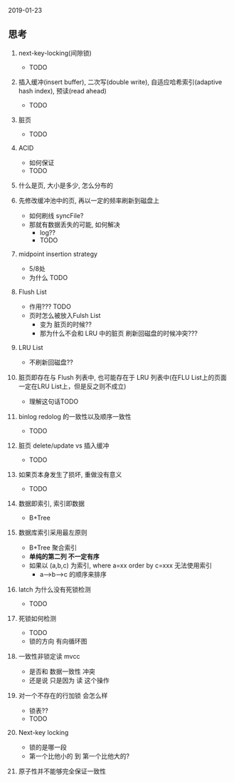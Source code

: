 2019-01-23

## 思考
1. next-key-locking(间隙锁)
    - TODO
2. 插入缓冲(insert buffer), 二次写(double write), 自适应哈希索引(adaptive hash index), 预读(read ahead)
    - TODO
2. 脏页
    - TODO
1. ACID
    - 如何保证
    - TODO
2. 什么是页, 大小是多少, 怎么分布的
2. 先修改缓冲池中的页, 再以一定的频率刷新到磁盘上
    - 如何刷线 syncFile?
    - 那就有数据丢失的可能, 如何解决
        - log??
        - TODO
2. midpoint insertion strategy
    - 5/8处
    - 为什么 TODO
    
3. Flush List
    - 作用??? TODO
    - 页时怎么被放入Fulsh List
        - 变为 脏页的时候??
        - 那为什么不会和 LRU 中的脏页 刷新回磁盘的时候冲突???
1. LRU List
    - 不刷新回磁盘??
1. 脏页即存在与 Flush  列表中, 也可能存在于 LRU 列表中(在FLU List上的页面一定在LRU List上，但是反之则不成立)
    - 理解这句话TODO
2. binlog redolog 的一致性以及顺序一致性
    - TODO
1. 脏页 delete/update vs 插入缓冲
    - TODO
2. 如果页本身发生了损坏, 重做没有意义
    - TODO
2. 数据即索引, 索引即数据
    - B+Tree
1. 数据库索引采用最左原则
    - B+Tree 聚合索引
    - **单纯的第二列 不一定有序**
    - 如果以 (a,b,c) 为索引, where a=xx order by c=xxx 无法使用索引
        - a-->b-->c 的顺序来排序
1. latch 为什么没有死锁检测
    - TODO
1. 死锁如何检测
    - TODO
    - 锁的方向 有向循环图
1. 一致性非锁定读 mvcc
    - 是否和 数据一致性 冲突
    - 还是说 只是因为 读 这个操作
1. 对一个不存在的行加锁 会怎么样
    - 锁表??
    - TODO
1. Next-key locking
    - 锁的是哪一段
    - 第一个比他小的 到 第一个比他大的?
1. 原子性并不能够完全保证一致性
